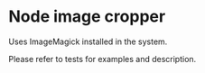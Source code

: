 # Node image cropper

Uses ImageMagick installed in the system.

Please refer to tests for examples and description.